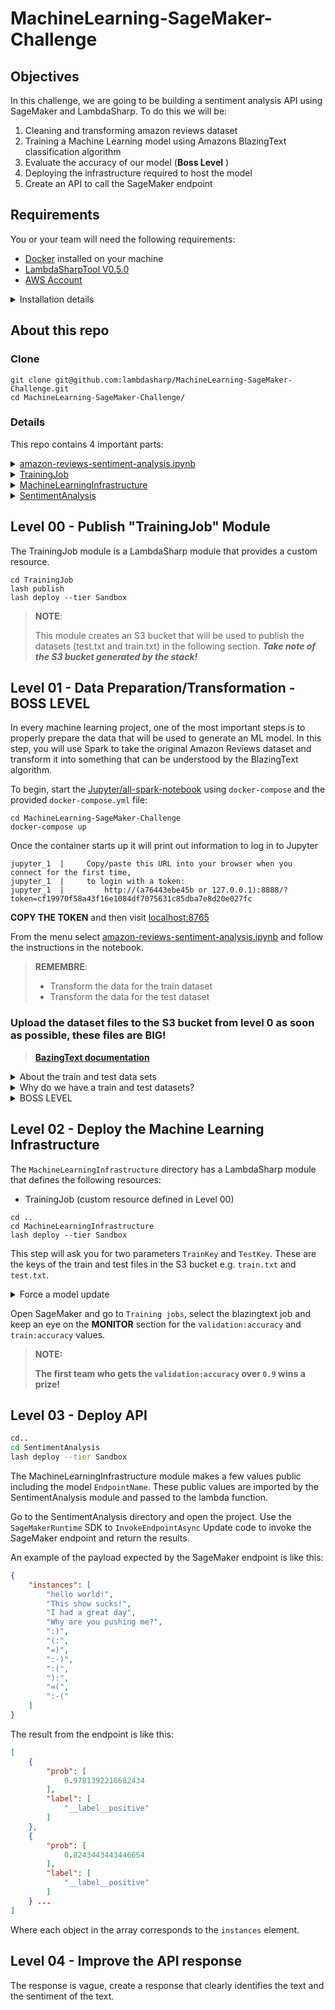 # MachineLearning-SageMaker-Challenge

## Objectives
In this challenge, we are going to be building a sentiment analysis API using SageMaker and LambdaSharp. To do this we will be:
1. Cleaning and transforming amazon reviews dataset
1. Training a Machine Learning model using Amazons BlazingText classification algorithm
1. Evaluate the accuracy of our model (**Boss Level** )
1. Deploying the infrastructure required to host the model
1. Create an API to call the SageMaker endpoint


## Requirements
You or your team will need the following requirements:

- [Docker](https://www.docker.com/get-started) installed on your machine
- [LambdaSharpTool V0.5.0](https://github.com/LambdaSharp/LambdaSharpTool)
- [AWS Account](https://aws.amazon.com/free/)


<details><summary>Installation details</summary>

**Install Lambda Sharp**

```bash
dotnet tool install -g LambdaSharp.Tool
lash config
lash init --tier Sandbox
```

> **NOTE**:
> 
> I'm using the tier name `Sandbox`, but you can choose any name you want.

</details>

## About this repo

### Clone
```
git clone git@github.com:lambdasharp/MachineLearning-SageMaker-Challenge.git
cd MachineLearning-SageMaker-Challenge/
```

### Details

This repo contains 4 important parts:

<details><summary><a href="https://github.com/lambdasharp/MachineLearning-SageMaker-Challenge/blob/master/amazon-reviews-sentiment-analysis.ipynb">amazon-reviews-sentiment-analysis.ipynb</a></summary>

This is a Jupyter notebook, use it to transform the original dataset to a format that can be used by the BlazingText algorithm.

</details>

<details><summary><a href="https://github.com/lambdasharp/MachineLearning-SageMaker-Challenge/blob/master/amazon-reviews-sentiment-analysis.ipynb">TrainingJob</a></summary>

This is a LambdaSharp module to create a SageMaker training job. The module will create a lambda function that is used as a custom resource in the MachineLearningInfrastructure stack. The job creates a data model. This model will later be used to classify text sentiment. 

</details>


<details><summary><a href="https://github.com/lambdasharp/MachineLearning-SageMaker-Challenge/blob/master/amazon-reviews-sentiment-analysis.ipynb">MachineLearningInfrastructure</a></summary>

Deploy this stack after the Training Job has been published. This stack will 

- Trigger a training job
- Create a model
- Create an endpoint configuration
- Create a SageMaker endpoint

The endpoint can be used to make inferences about any text.

</details>

<details><summary><a href="https://github.com/lambdasharp/MachineLearning-SageMaker-Challenge/blob/master/amazon-reviews-sentiment-analysis.ipynb">SentimentAnalysis</a></summary>

This is the stack that will deploy the API using API gateway and lambda.

</details>

## Level 00 - Publish "TrainingJob" Module
The TrainingJob module is a LambdaSharp module that provides a custom resource. 

```
cd TrainingJob
lash publish
lash deploy --tier Sandbox 
```

> **NOTE**:
> 
> This module creates an S3 bucket that will be used to publish the datasets (test.txt and train.txt) in the following section. ***Take note of the S3 bucket generated by the stack!***


## Level 01 - Data Preparation/Transformation - BOSS LEVEL
In every machine learning project, one of the most important steps is to properly prepare the data that will be used to generate an ML model. In this step, you will use Spark to take the original Amazon Reviews dataset and transform it into something that can be understood by the BlazingText algorithm.

To begin, start the [Jupyter/all-spark-notebook](https://hub.docker.com/r/jupyter/all-spark-notebook/) using `docker-compose` and the provided `docker-compose.yml` file:

```
cd MachineLearning-SageMaker-Challenge
docker-compose up
```

Once the container starts up it will print out information to log in to Jupyter

```
jupyter_1  |     Copy/paste this URL into your browser when you connect for the first time,
jupyter_1  |     to login with a token:
jupyter_1  |         http://(a76443ebe45b or 127.0.0.1):8888/?token=cf19970f58a43f16e1084df7075631c85dba7e8d20e027fc
```

**COPY THE TOKEN** and then visit [localhost:8765](http://localhost:8765)

From the menu select [amazon-reviews-sentiment-analysis.ipynb](https://github.com/lambdasharp/MachineLearning-SageMaker-Challenge/blob/master/amazon-reviews-sentiment-analysis.ipynb) and follow the instructions in the notebook.


> **REMEMBRE**:
> 
> - Transform the data for the train dataset
> - Transform the data for the test dataset


### Upload the dataset files to the S3 bucket from level 0 as soon as possible, these files are BIG!

> **[BazingText documentation](https://docs.aws.amazon.com/sagemaker/latest/dg/blazingtext.html)**


<details><summary>About the train and test data sets</summary>

The Amazon Reviews data sets have been obtained from the [course.fast.ai/datasets](course.fast.ai/datasets) website.

> It includes 34,686,770 Amazon reviews from 6,643,669 users on 2,441,053 products, from the Stanford Network Analysis Project (SNAP). This full dataset contains 600,000 training samples and 130,000 testing samples in each class.

</details>

<details><summary>Why do we have a train and test datasets?</summary>

- The train data set is used to create a model that will be able to make inferences about the sentiment of new data.
- The test data set is used to verify the accuracy of the model. 

In the next step, the training job will give us an accuracy score. 

</details>

<details><summary>BOSS LEVEL</a></summary>

Data preparation is one of the most important steps, the quality of the data will determine the accuracy of the ML model. The boss level is all about cleaning the data and carefully choosing the classifications. 

After the training job has finished, you will see how accurate is the resulting model. After completing the challenge, try to get the validation accuracy to be over `0.9`!

</details>

## Level 02 - Deploy the Machine Learning Infrastructure

The `MachineLearningInfrastructure` directory has a LambdaSharp module that defines the following resources:

- TrainingJob (custom resource defined in Level 00)

```
cd ..
cd MachineLearningInfrastructure
lash deploy --tier Sandbox
```

This step will ask you for two parameters `TrainKey` and `TestKey`. These are the keys of the train and test files in the S3 bucket e.g. `train.txt` and `test.txt`. 

<details><summary>Force a model update</a></summary>
To  force a model update using new data, make sure that the new files have different names. Upload them to S3 and then update the stack parameter values.
</details>

Open SageMaker and go to `Training jobs`, select the blazingtext job and keep an eye on the **MONITOR** section for the `validation:accuracy` and `train:accuracy` values.


> **NOTE:**
> 
> **The first team who gets the `validation:accuracy` over `0.9` wins a prize!**
> 

## Level 03 - Deploy API 

```bash
cd..
cd SentimentAnalysis
lash deploy --tier Sandbox
```

The MachineLearningInfrastructure module makes a few values public including the model `EndpointName`. These public values are imported by the SentimentAnalysis module and passed to the lambda function. 

Go to the SentimentAnalysis directory and open the project. Use the `SageMakerRuntime` SDK to `InvokeEndpointAsync`
Update code to invoke the SageMaker endpoint and return the results.

An example of the payload expected by the SageMaker endpoint is like this:
```json
{
    "instances": [
        "hello world!",
        "This show sucks!",
        "I had a great day",
        "Why are you pushing me?",
        ":)",
        "(:",
        "=)",
        ":-)",
        ":(",
        "):",
        "=(",
        ":-("
    ]
}
```

The result from the endpoint is like this:
```json
[
    {
        "prob": [
            0.9781392216682434
        ],
        "label": [
            "__label__positive"
        ]
    },  
    {
        "prob": [
            0.8243443443446654
        ],
        "label": [
            "__label__positive"
        ]
    } ...
]
```

Where each object in the array corresponds to the `instances` element.

## Level 04 - Improve the API response
The response is vague, create a response that clearly identifies the text and the sentiment of the text.  
